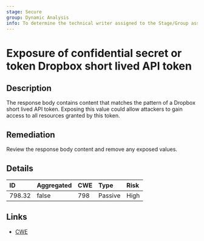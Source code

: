 ```yaml
---
stage: Secure
group: Dynamic Analysis
info: To determine the technical writer assigned to the Stage/Group associated with this page, see https://handbook.gitlab.com/handbook/product/ux/technical-writing/#assignments
---
```


# Exposure of confidential secret or token Dropbox short lived API token

## Description

The response body contains content that matches the pattern of a Dropbox short lived API token.
Exposing this value could allow attackers to gain access to all resources granted by this token.

## Remediation

Review the response body content and remove any exposed values.

## Details

| ID | Aggregated | CWE | Type | Risk |
|:---|:--------|:--------|:--------|:--------|
| 798.32 | false | 798 | Passive | High |

## Links

- [CWE](https://cwe.mitre.org/data/definitions/798.html)
